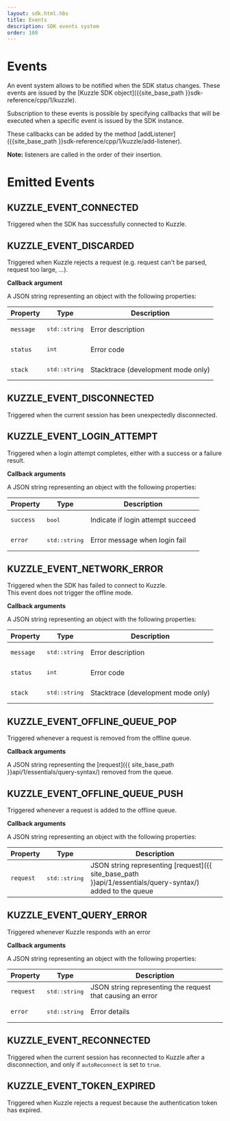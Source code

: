 ```yaml
---
layout: sdk.html.hbs
title: Events
description: SDK events system
order: 100
---
```


# Events

An event system allows to be notified when the SDK status changes. These events are issued by the [Kuzzle SDK object]({{site_base_path }}sdk-reference/cpp/1/kuzzle).

Subscription to these events is possible by specifying callbacks that will be executed when a specific event is issued by the SDK instance.  

These callbacks can be added by the method [addListener]({{site_base_path }}sdk-reference/cpp/1/kuzzle/add-listener).

**Note:** listeners are called in the order of their insertion.

# Emitted Events

## KUZZLE_EVENT_CONNECTED

Triggered when the SDK has successfully connected to Kuzzle.

## KUZZLE_EVENT_DISCARDED

Triggered when Kuzzle rejects a request (e.g. request can't be parsed, request too large, ...).

**Callback argument**

A JSON string representing an object with the following properties:

| Property   | Type    | Description       |
| ---------- | ------- | ----------------- |
| `message` | <pre>std::string</pre> | Error description |
| `status` | <pre>int</pre> | Error code |
| `stack` | <pre>std::string</pre> | Stacktrace (development mode only) |

## KUZZLE_EVENT_DISCONNECTED

Triggered when the current session has been unexpectedly disconnected.

## KUZZLE_EVENT_LOGIN_ATTEMPT

Triggered when a login attempt completes, either with a success or a failure result.

**Callback arguments**

A JSON string representing an object with the following properties:

| Property   | Type    | Description       |
| ---------- | ------- | ----------------- |
| `success` | <pre>bool</pre> | Indicate if login attempt succeed |
| `error` | <pre>std::string</pre> | Error message when login fail |

## KUZZLE_EVENT_NETWORK_ERROR

Triggered when the SDK has failed to connect to Kuzzle.  
This event does not trigger the offline mode.  

**Callback arguments**

A JSON string representing an object with the following properties:

| Property   | Type    | Description       |
| ---------- | ------- | ----------------- |
| `message` | <pre>std::string</pre> | Error description |
| `status` | <pre>int</pre> | Error code |
| `stack` | <pre>std::string</pre> | Stacktrace (development mode only) |

## KUZZLE_EVENT_OFFLINE_QUEUE_POP

Triggered whenever a request is removed from the offline queue.

**Callback arguments**

A JSON string representing the [request]({{ site_base_path }}api/1/essentials/query-syntax/) removed from the queue.

## KUZZLE_EVENT_OFFLINE_QUEUE_PUSH

Triggered whenever a request is added to the offline queue.

**Callback arguments**

A JSON string representing an object with the following properties:

| Property   | Type    | Description       |
| ---------- | ------- | ----------------- |
| `request` | <pre>std::string</pre> | JSON string representing [request]({{ site_base_path }}api/1/essentials/query-syntax/) added to the queue |    

## KUZZLE_EVENT_QUERY_ERROR

Triggered whenever Kuzzle responds with an error

**Callback arguments**

A JSON string representing an object with the following properties:

| Property   | Type    | Description       |
| ---------- | ------- | ----------------- |
| `request` | <pre>std::string</pre> | JSON string representing the request that causing an error |    
| `error` | <pre>std::string</pre> | Error details |    

## KUZZLE_EVENT_RECONNECTED

Triggered when the current session has reconnected to Kuzzle after a disconnection, and only if ``autoReconnect`` is set to ``true``.

## KUZZLE_EVENT_TOKEN_EXPIRED

Triggered when Kuzzle rejects a request because the authentication token has expired.
